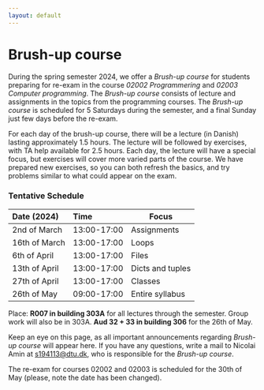 ```yaml
---
layout: default
---
```


# Brush-up course

During the spring semester 2024, we offer a *Brush-up course* for students preparing for re-exam in the course *02002 Programmering* and *02003 Computer programming*. The *Brush-up course* consists of lecture and assignments in the topics from the programming courses. The *Brush-up course* is scheduled for 5 Saturdays during the semester, and a final Sunday just few days before the re-exam.  

For each day of the brush-up course, there will be a lecture (in Danish) lasting approximately 1.5 hours. The lecture will be followed by exercises, with TA help available for 2.5 hours. Each day, the lecture will have a special focus, but exercises will cover more varied parts of the course. We have prepared new exercises, so you can both refresh the basics, and try problems similar to what could appear on the exam.

### Tentative Schedule

| Date (2024)    | Time         | Focus                          |
|:---------------|:-------------|--------------------------------|
| 2nd of March   | 13:00-17:00  | Assignments                    |
| 16th of March  | 13:00-17:00  | Loops                          |
| 6th of April   | 13:00-17:00  | Files                          |
| 13th of April  | 13:00-17:00  | Dicts and tuples               |
| 27th of April  | 13:00-17:00  | Classes                        |
| 26th of May    | 09:00-17:00  | Entire syllabus                |

Place: **R007 in building 303A** for all lectures through the semester. Group work will also be in 303A. **Aud 32 + 33 in building 306** for the 26th of May.

Keep an eye on this page, as all important announcements regarding *Brush-up course* will appear here. If you have any questions, write a mail to Nicolai Amin at [s194113@dtu.dk](mailto:194113@dtu.dk), who is responsible for the *Brush-up course*.

The re-exam for courses 02002 and 02003 is scheduled for the 30th of May (please, note the date has been changed).
